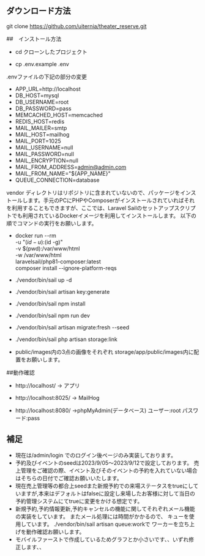 ## ダウンロード方法

git clone https://github.com/uiternia/theater_reserve.git


##　インストール方法

- cd クローンしたプロジェクト

- cp .env.example .env

.envファイルの下記の部分の変更
- APP_URL=http://localhost
- DB_HOST=mysql
- DB_USERNAME=root
- DB_PASSWORD=pass
- MEMCACHED_HOST=memcached
- REDIS_HOST=redis
- MAIL_MAILER=smtp
- MAIL_HOST=mailhog
- MAIL_PORT=1025
- MAIL_USERNAME=null
- MAIL_PASSWORD=null
- MAIL_ENCRYPTION=null
- MAIL_FROM_ADDRESS=admin@admin.com
- MAIL_FROM_NAME="${APP_NAME}"
- QUEUE_CONNECTION=database

vendor ディレクトリはリポジトリに含まれていないので、パッケージをインストールします。手元のPCにPHPやComposerがインストールされていればそれを利用することもできますが、ここでは、Laravel Sailのセットアップスクリプトでも利用されているDockerイメージを利用してインストールします。
以下の順でコマンドの実行をお願いします。

- docker run --rm \
    -u "$(id -u):$(id -g)" \
    -v $(pwd):/var/www/html \
    -w /var/www/html \
    laravelsail/php81-composer:latest \
    composer install --ignore-platform-reqs
- ./vendor/bin/sail up -d

- ./vendor/bin/sail artisan key:generate

- ./vendor/bin/sail npm install

- ./vendor/bin/sail npm run dev

- ./vendor/bin/sail artisan migrate:fresh --seed

- ./vendor/bin/sail php artisan storage:link

- public/images内の3点の画像をそれぞれ storage/app/public/images内に配置をお願いします。



##動作確認
- http://localhost/  -> アプリ

- http://localhost:8025/  -> MailHog

- http://localhost:8080/  ->phpMyAdmin(データベース) ユーザー:root パスワード:pass


## 補足
- 現在は/admin/login でのログイン後ページのみ実装しております。
- 予約及びイベントのseedは2023/9/05〜2023/9/12で設定しております。
売上管理をご確認の際、イベント及びそのイベントの予約を入れていない場合はそちらの日付でご確認お願いいたします。
- 現在売上管理等の都合上seedまた新規予約での来場ステータスをtrueにしていますが,本来はデフォルトはfalseに設定し来場したお客様に対して当日の予約管理システムにてtrueに変更をかける想定です。
- 新規予約,予約情報更新,予約キャンセルの機能に関してそれぞれメール機能の実装をしています。
またメール処理には時間がかかるので、 キューを使用しています。
./vendor/bin/sail artisan queue:workで ワーカーを立ち上げを動作確認お願いします。
- モバイルファーストで作成しているためグラフとか小さいです、、いずれ修正します、、
